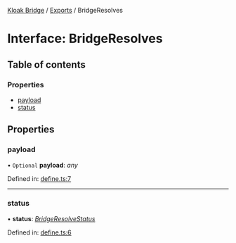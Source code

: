 [Kloak Bridge](../README.md) / [Exports](../modules.md) / BridgeResolves

# Interface: BridgeResolves

## Table of contents

### Properties

- [payload](bridgeresolves.md#payload)
- [status](bridgeresolves.md#status)

## Properties

### payload

• `Optional` **payload**: *any*

Defined in: [define.ts:7](https://github.com/CoNET-project/kloak-bridge/blob/ced2477/src/define.ts#L7)

___

### status

• **status**: [*BridgeResolveStatus*](../modules.md#bridgeresolvestatus)

Defined in: [define.ts:6](https://github.com/CoNET-project/kloak-bridge/blob/ced2477/src/define.ts#L6)

